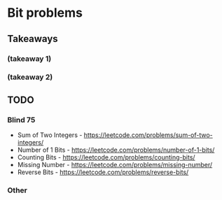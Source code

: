 # Bit problems

[//]: # (reference-style links)
[Q104]: https://github.com/tedklin/back-to-basics/tree/master/02_pl-usage/java/exercises/src/tree/a_basic/Q104_MaxDepthBinaryTree

## Takeaways

### (takeaway 1)

### (takeaway 2)


## TODO

### Blind 75

- Sum of Two Integers - https://leetcode.com/problems/sum-of-two-integers/
- Number of 1 Bits - https://leetcode.com/problems/number-of-1-bits/
- Counting Bits - https://leetcode.com/problems/counting-bits/
- Missing Number - https://leetcode.com/problems/missing-number/
- Reverse Bits - https://leetcode.com/problems/reverse-bits/

### Other
